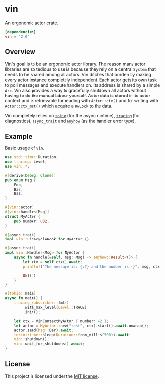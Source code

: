 # vin
An ergonomic actor crate.

```toml
[dependencies]
vin = "2.0"
```

## Overview

Vin's goal is to be an ergonomic actor library. The reason many actor libraries are so tedious to use is because they rely on a central `System` that needs to be shared among all actors. Vin ditches that burden by making every actor instance completely independent. Each actor gets its own task to poll messages and execute handlers on. Its address is shared by a simple `Arc`. Vin also provides a way to gracefully shutdown all actors without having to do the manual labour yourself. Actor data is stored in its actor context and is retrievable for reading with `Actor::ctx()` and for writing with `Actor::ctx_mut()` which acquire a `RwLock` to the data.

Vin completely relies on [`tokio`](https://github.com/tokio-rs/tokio) (for the async runtime), [`tracing`](https://github.com/tokio-rs/tracing) (for diagnostics), [`async_trait`](https://github.com/dtolnay/async-trait) and [`anyhow`](https://github.com/dtolnay/anyhow) (as the handler error type).

## Example

Basic usage of `vin`.

```rust
use std::time::Duration;
use tracing::Level;
use vin::*;

#[derive(Debug, Clone)]
pub enum Msg {
    Foo,
    Bar,
    Baz,
}

#[vin::actor]
#[vin::handles(Msg)]
struct MyActor {
    pub number: u32,
}

#[async_trait]
impl vin::LifecycleHook for MyActor {}

#[async_trait]
impl vin::Handler<Msg> for MyActor {
    async fn handle(&self, msg: Msg) -> anyhow::Result<()> {
        let ctx = self.ctx().await;
        println!("The message is: {:?} and the number is {}", msg, ctx.number);

        Ok(())
    }
}

#[tokio::main]
async fn main() {
    tracing_subscriber::fmt()
        .with_max_level(Level::TRACE)
        .init();

    let ctx = VinContextMyActor { number: 42 };
    let actor = MyActor::new("test", ctx).start().await.unwrap();
    actor.send(Msg::Bar).await;
    tokio::time::sleep(Duration::from_millis(500)).await;
    vin::shutdown();
    vin::wait_for_shutdowns().await;
}
```

## License

This project is licensed under the [MIT license](https://github.com/mscofield0/vin/blob/master/LICENSE).
